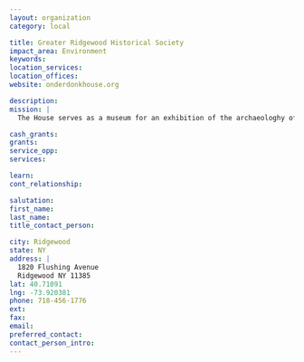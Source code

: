 ```yaml
---
layout: organization
category: local

title: Greater Ridgewood Historical Society
impact_area: Environment
keywords: 
location_services: 
location_offices: 
website: onderdonkhouse.org

description: 
mission: |
  The House serves as a museum for an exhibition of the archaeologhy of the Ondederdonk site, as well as changing exhibits relating to history , the arts and culture. The socirty maintains a history and the genealogical research library, and offers many cultural events annually, including: guided house tours, history lectures and progams, genealogy workshops, craft classes and special events.

cash_grants: 
grants: 
service_opp: 
services: 

learn: 
cont_relationship: 

salutation: 
first_name: 
last_name: 
title_contact_person: 

city: Ridgewood
state: NY
address: |
  1820 Flushing Avenue  
  Ridgewood NY 11385
lat: 40.71091
lng: -73.920381
phone: 718-456-1776
ext: 
fax: 
email: 
preferred_contact: 
contact_person_intro: 
---
```

